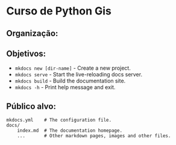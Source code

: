 # Curso de Python Gis

## Organização:



## Objetivos:

* `mkdocs new [dir-name]` - Create a new project.
* `mkdocs serve` - Start the live-reloading docs server.
* `mkdocs build` - Build the documentation site.
* `mkdocs -h` - Print help message and exit.

## Público alvo:

    mkdocs.yml    # The configuration file.
    docs/
        index.md  # The documentation homepage.
        ...       # Other markdown pages, images and other files.
